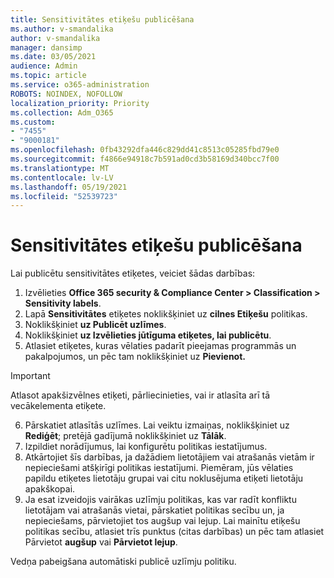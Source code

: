 ```yaml
---
title: Sensitivitātes etiķešu publicēšana
ms.author: v-smandalika
author: v-smandalika
manager: dansimp
ms.date: 03/05/2021
audience: Admin
ms.topic: article
ms.service: o365-administration
ROBOTS: NOINDEX, NOFOLLOW
localization_priority: Priority
ms.collection: Adm_O365
ms.custom:
- "7455"
- "9000181"
ms.openlocfilehash: 0fb43292dfa446c829dd41c8513c05285fbd79e0
ms.sourcegitcommit: f4866e94918c7b591ad0cd3b58169d340bcc7f00
ms.translationtype: MT
ms.contentlocale: lv-LV
ms.lasthandoff: 05/19/2021
ms.locfileid: "52539723"
---
```

# <a name="publish-sensitivity-labels"></a>Sensitivitātes etiķešu publicēšana

Lai publicētu sensitivitātes etiķetes, veiciet šādas darbības:

1. Izvēlieties **Office 365 security & Compliance Center > Classification > Sensitivity labels**.
2. Lapā **Sensitivitātes** etiķetes noklikšķiniet uz **cilnes Etiķešu** politikas.
3. Noklikšķiniet **uz Publicēt uzlīmes**.
4. Noklikšķiniet **uz Izvēlieties jūtīguma etiķetes, lai publicētu**. 
5. Atlasiet etiķetes, kuras vēlaties padarīt pieejamas programmās un pakalpojumos, un pēc tam noklikšķiniet uz **Pievienot.**
> [!IMPORTANT]
> Atlasot apakšizvēlnes etiķeti, pārliecinieties, vai ir atlasīta arī tā vecākelementa etiķete.
6. Pārskatiet atlasītās uzlīmes. Lai veiktu izmaiņas, noklikšķiniet uz **Rediģēt**; pretējā gadījumā noklikšķiniet uz **Tālāk**.
7. Izpildiet norādījumus, lai konfigurētu politikas iestatījumus.
8. Atkārtojiet šīs darbības, ja dažādiem lietotājiem vai atrašanās vietām ir nepieciešami atšķirīgi politikas iestatījumi. Piemēram, jūs vēlaties papildu etiķetes lietotāju grupai vai citu noklusējuma etiķeti lietotāju apakškopai.
9. Ja esat izveidojis vairākas uzlīmju politikas, kas var radīt konfliktu lietotājam vai atrašanās vietai, pārskatiet politikas secību un, ja nepieciešams, pārvietojiet tos augšup vai lejup. Lai mainītu etiķešu politikas secību, atlasiet trīs punktus (citas darbības) un pēc tam atlasiet Pārvietot **augšup** vai **Pārvietot lejup**.

Vedņa pabeigšana automātiski publicē uzlīmju politiku.

